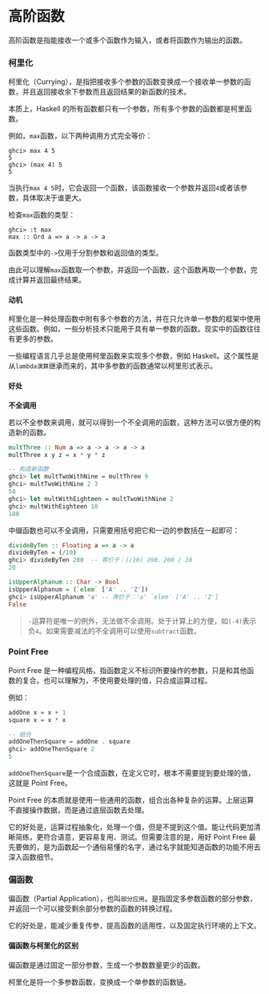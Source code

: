 # 高阶函数

高阶函数是指能接收一个或多个函数作为输入，或者将函数作为输出的函数。

### 柯里化

柯里化（Currying），是指把接收多个参数的函数变换成一个接收单一参数的函数，并且返回接收余下参数而且返回结果的新函数的技术。

本质上，Haskell 的所有函数都只有一个参数，所有多个参数的函数都是柯里函数。

例如，`max`函数，以下两种调用方式完全等价：

```shell
ghci> max 4 5
5
ghci> (max 4) 5
5
```

当执行`max 4 5`时，它会返回一个函数，该函数接收一个参数并返回`4`或者该参数，具体取决于谁更大。

检查`max`函数的类型：

```shell
ghci> :t max
max :: Ord a => a -> a -> a
```

函数类型中的`->`仅用于分割参数和返回值的类型。

由此可以理解`max`函数取一个参数，并返回一个函数，这个函数再取一个参数，完成计算并返回最终结果。

#### 动机

柯里化是一种处理函数中附有多个参数的方法，并在只允许单一参数的框架中使用这些函数。例如，一些分析技术只能用于具有单一参数的函数。现实中的函数往往有更多的参数。

一些编程语言几乎总是使用柯里函数来实现多个参数，例如 Haskell。这个属性是从`lambda演算`继承而来的，其中多参数的函数通常以柯里形式表示。

#### 好处

**不全调用**

若以不全参数来调用，就可以得到一个不全调用的函数，这种方法可以很方便的构造新的函数。

```haskell
multThree :: Num a => a -> a -> a -> a
multThree x y z = x * y * z

-- 构造新函数
ghci> let multTwoWithNine = multThree 9
ghci> multTwoWithNine 2 3
54
ghci> let multWithEighteen = multTwoWithNine 2
ghci> multWithEighteen 10
180
```

中缀函数也可以不全调用，只需要用括号把它和一边的参数括在一起即可：

```haskell
divideByTen :: Floating a => a -> a
divideByTen = (/10)
ghci> divideByTen 200  -- 等价于：(/10) 200、200 / 10
20

isUpperAlphanum :: Char -> Bool
isUpperAlphanum = (`elem` ['A' .. 'Z'])
ghci> isUpperAlphanum 'a' -- 等价于：'a' `elem` ['A' .. 'Z']
False
```

> `-`运算符是唯一的例外，无法做不全调用。处于计算上的方便，如`(-4)`表示负`4`。如果需要减法的不全调用可以使用`subtract`函数。

### Point Free

Point Free 是一种编程风格，指函数定义不标识所要操作的参数，只是和其他函数的复合。也可以理解为，不使用要处理的值，只合成运算过程。

例如：

```haskell
addOne x = x + 1
square x = x * x

-- 组合
addOneThenSquare = addOne . square
ghci> addOneThenSquare 2
5
```

`addOneThenSquare`是一个合成函数，在定义它时，根本不需要提到要处理的值，这就是 Point Free。

Point Free 的本质就是使用一些通用的函数，组合出各种复杂的运算。上层运算不直接操作数据，而是通过底层函数去处理。

它的好处是，运算过程抽象化，处理一个值，但是不提到这个值。能让代码更加清晰简练，更符合语意，更容易复用、测试。但需要注意的是，用好 Point Free 最先要做的，是为函数起一个通俗易懂的名字，通过名字就能知道函数的功能不用去深入函数细节。

### 偏函数

偏函数（Partial Application），也叫`部分应用`。是指固定多参数函数的部分参数，并返回一个可以接受剩余部分参数的函数的转换过程。

它的好处是，能减少重复传参，提高函数的适用性，以及固定执行环境的上下文。

#### 偏函数与柯里化的区别

偏函数是通过固定一部分参数，生成一个参数数量更少的函数。

柯里化是将一个多参数函数，变换成一个单参数的函数链。
